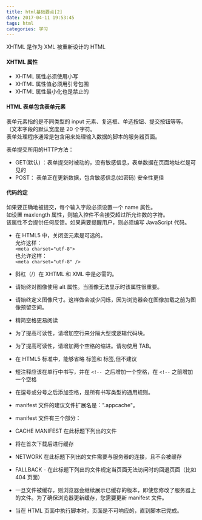 ```yaml
---
title: html基础要点[2]
date: 2017-04-11 19:53:45
tags: html
categories: 学习
---
```


XHTML 是作为 XML 被重新设计的 HTML
<!-- more -->

#### XHTML 属性 ####
- XHTML 属性必须使用小写
- XHTML 属性值必须用引号包围
- XHTML 属性最小化也是禁止的

#### HTML 表单包含表单元素 ####
表单元素指的是不同类型的 input 元素、复选框、单选按钮、提交按钮等等。 （文本字段的默认宽度是 20 个字符。  
表单处理程序通常是包含用来处理输入数据的脚本的服务器页面。

表单提交所用的HTTP方法：
- GET(默认) ：表单提交时被动的，没有敏感信息，表单数据在页面地址栏是可见的
- POST： 表单正在更新数据，包含敏感信息(如密码) 安全性更佳


#### 代码约定 ####
如果要正确地被提交，每个输入字段必须设置一个 name 属性。  
如设置 maxlength 属性，则输入控件不会接受超过所允许数的字符。  
该属性不会提供任何反馈。如果需要提醒用户，则必须编写 JavaScript 代码。  

- 在 HTML5 中，关闭空元素是可选的。  
允许这样：  
`<meta charset="utf-8">`  
也允许这样：  
`<meta charset="utf-8" />`  

- 斜杠（/）在 XHTML 和 XML 中是必需的。  

- 请始终对图像使用 alt 属性。当图像无法显示时该属性很重要。  
- 请始终定义图像尺寸。这样做会减少闪烁，因为浏览器会在图像加载之前为图像预留空间。  
 
- 精简空格更易阅读  
- 为了提高可读性，请增加空行来分隔大型或逻辑代码块。  
- 为了提高可读性，请增加两个空格的缩进。请勿使用 TAB。  

- 在 HTML5 标准中，能够省略 <html> 标签和 <body> 标签,但不建议  
- 短注释应该在单行中书写，并在 `<!-- `之后增加一个空格，在 `<!--` 之前增加一个空格  
- 在逗号或分号之后添加空格，是所有书写类型的通用规则。  

- manifest 文件的建议文件扩展名是：".appcache"。

-  manifest 文件有三个部分：
  - CACHE MANIFEST 在此标题下列出的文件
  - 将在首次下载后进行缓存
  - NETWORK 在此标题下列出的文件需要与服务器的连接，且不会被缓存
  - FALLBACK - 在此标题下列出的文件规定当页面无法访问时的回退页面（比如 404 页面）

- 一旦文件被缓存，则浏览器会继续展示已缓存的版本，即使您修改了服务器上的文件。为了确保浏览器更新缓存，您需要更新 manifest 文件。

- 当在 HTML 页面中执行脚本时，页面是不可响应的，直到脚本已完成。




  
